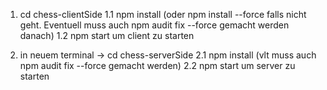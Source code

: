 1. cd chess-clientSide
1.1 npm install (oder npm install --force falls nicht geht. Eventuell muss auch npm audit fix --force gemacht werden danach)
1.2 npm start um client zu starten

2. in neuem terminal -> cd chess-serverSide
2.1 npm install (vlt muss auch npm audit fix --force gemacht werden)
2.2 npm start um server zu starten
    
